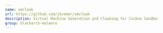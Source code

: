 ```yaml
---
name: vmcloak
url: https://github.com/jbremer/vmcloak
description: Virtual Machine Generation and Cloaking for Cuckoo Sandbox. URL : https://github.com/jbremer/vmcloak Groups : blackarch-malware
group: blackarch-malware
---
```


